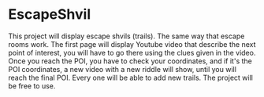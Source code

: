 # EscapeShvil
This project will display escape shvils (trails). The same way that escape rooms work.
The first page will display Youtube video that describe the next point of interest, you will have to go there using the clues given in the video. 
Once you reach the POI, you have to check your coordinates, and if it's the POI coordinates, a new video with a new riddle will show, until you will reach the final POI.
Every one will be able to add new trails.
The project will be free to use.
